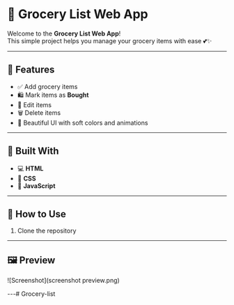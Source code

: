 # 🛒 Grocery List Web App

Welcome to the **Grocery List Web App**!  
This  simple project helps you manage your grocery items with ease 💕✨

---

## 🌟 Features

- ✅ Add grocery items
- 🛍️ Mark items as **Bought**
- 📝 Edit items
- 🗑️ Delete items
- 💅 Beautiful UI with soft colors and animations


---

## 🔧 Built With

- 💻 **HTML**  
- 🎨 **CSS**  
- 🧠 **JavaScript**

---

## 🚀 How to Use

1. Clone the repository  

---

## 🖼️ Preview

![Screenshot](screenshot preview.png)

---#   G r o c e r y - l i s t  
 